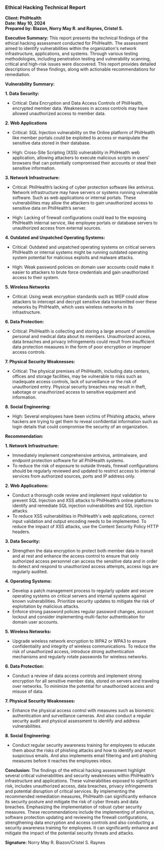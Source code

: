 
### **Ethical Hacking Technical Report**  
**Client: PhilHealth**  
**Date: May 10, 2024**  
**Prepared by: Biazon, Norry May R. and Raynes, Cristel S.**  

  **Executive Summary:** This report presents the technical findings of the ethical hacking assessment conducted for PhilHealth. The assessment aimed to identify vulnerabilities within the organization's network infrastructure, applications, and systems. Through various testing methodologies, including penetration testing and vulnerability scanning, critical and high-risk issues were discovered. This report provides detailed descriptions of these findings, along with actionable recommendations for remediation. 

**Vulnerability Summary:**

**1. Data Security:**
-  Critical: Data Encryption and Data Access Controls of PhilHealth, encrypted member data. Weaknesses in access controls may have allowed unauthorized access to member data.

**2. Web Applications**
-  Critical: SQL Injection vulnerability on the Online platform of PhilHealth like member portals could be exploited to access or manipulate the sensitive data stored in their database.

-  High: Cross-Site Scripting (XSS) vulnerability in PhilHealth web application, allowing attackers to execute malicious scripts in users' browsers that can potentially compromised their accounts or steal their sensitive information.

**3. Network Infrastructure:**
-  Critical: PhilHealth’s lacking of cyber protection software like antivirus. Network infrastructure may have servers or systems running vulnerable software. Such as web applications or internal portals. These vulnerabilities may allow the attackers to gain unauthorized access to sensitive data on PhilHealth’s server.

-  High: Lacking of firewall configurations could lead to the exposing PhilHealth internal service, like employee portals or database servers to unauthorized access from external sources.

**4. Outdated and Unpatched Operating Systems:**
-  Critical: Outdated and unpatched operating systems on critical servers PhilHealth or internal systems might be running outdated operating system potential for malicious exploits and malware attacks.

-  High:  Weak password policies on domain user accounts could make it easier to attackers to brute force credentials and gain unauthorized access to their system. 

**5. Wireless Networks**
-  Critical: Using weak encryption standards such as WEP could allow attackers to intercept and decrypt sensitive data transmitted over these networks by PhilHealth, which uses wireless networks in its infrastructure.

**6.	Data Protection:**
-	Critical: PhilHealth is collecting and storing a large amount of sensitive personal and medical data about its members. Unauthorized access, data breaches and privacy infringements could result from insufficient data protection measures in the form of poor encryption or improper access controls.
  
**7.	Physical Security Weaknesses:**
-	Critical: The physical premises of PhilHealth, including data centers, offices and storage facilities, may be vulnerable to risks such as inadequate access controls, lack of surveillance or the risk of unauthorized entry. Physical security breaches may result in theft, sabotage or unauthorized access to sensitive equipment and information.
  
**8.	Social Engineering:** 
-	High: Several employees have been victims of Phishing attacks, where hackers are trying to get them to reveal confidential information such as login details that could compromise the security of an organization.

**Recommendation:**

**1.	Network Infrastructure:**
-	Immediately implement comprehensive antivirus, antimalware, and endpoint protection software for all PhilHealth systems. 
-	To reduce the risk of exposure to outside threats, firewall configurations should be regularly reviewed and updated to restrict access to internal services from authorized sources, ports and IP address only.
  
**2.	Web Applications:**
-	Conduct a thorough code review and implement input validation to prevent SQL Injection and XSS attacks to PhilHealth’s online platforms to identify and remediate SQL injection vulnerabilities and SQL injection attacks.
-	To reduce XSS vulnerabilities in PhilHealth's web applications, correct input validation and output encoding needs to be implemented. To reduce the impact of XSS attacks, use the Content Security Policy HTTP headers.
  
**3.	Data Security:**
-	Strengthen the data encryption to protect both member data in transit and at rest and enhance the access control to ensure that only authorized access personnel can access the sensitive data and in order to detect and respond to unauthorized access attempts, access logs are regularly audited.
  
**4.	Operating Systems:** 
-	Develop a patch management process to regularly update and secure operating systems on critical servers and internal systems against known vulnerabilities. Prioritize security updates to mitigate the risk of exploitation by malicious attacks.
-	Enforce strong password policies regular password changes, account lockout and consider implementing multi-factor authentication for domain user accounts.
  
**5.	Wireless Networks:** 
-	Upgrade wireless network encryption to WPA2 or WPA3 to ensure confidentiality and integrity of wireless communications. To reduce the risk of unauthorized access, introduce strong authentication mechanisms and regularly rotate passwords for wireless networks.

**6.	Data Protection:**
-	Conduct a review of data access controls and implement strong encryption for all sensitive member data, stored on servers and traveling over networks. To minimize the potential for unauthorized access and misuse of data.

**7.	Physical Security Weaknesses:**
-	Enhance the physical access control with measures such as biometric authentication and surveillance cameras. And also conduct a regular security audit and physical assessment to identify and address vulnerabilities.

**8.	Social Engineering:** 
-	Conduct regular security awareness training for employees to educate them about the risks of phishing attacks and how to identify and report suspicious emails. And also implements email filtering and anti phishing measures before it reaches the employees inbox.


**Conclusion:** The findings of the ethical hacking assessment highlight several critical vulnerabilities and security weaknesses within PhilHealth’s infrastructure and applications. These vulnerabilities exposed to significant risk, includes unauthorized access, data breaches, privacy infringements and potential disruption of critical services. By implementing the recommended remediation measures, PhilHealth can significantly enhance its security posture and mitigate the risk of cyber threats and data breaches. Emphasizing the implementation of robust cyber security measures. These recommendations include the implementing of antivirus, software protection updating and reviewing the firewall configurations, strengthening data encryption and access controls and also conducting a security awareness training for employees. It can significantly enhance and mitigate the impact of the potential security threats and attacks.

**Signature:**  Norry May R. Biazon/Cristel S. Raynes
